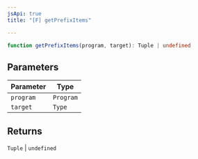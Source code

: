 ```yaml
---
jsApi: true
title: "[F] getPrefixItems"

---
```

```ts
function getPrefixItems(program, target): Tuple | undefined
```

## Parameters

| Parameter | Type |
| ------ | ------ |
| `program` | `Program` |
| `target` | `Type` |

## Returns

`Tuple` \| `undefined`
